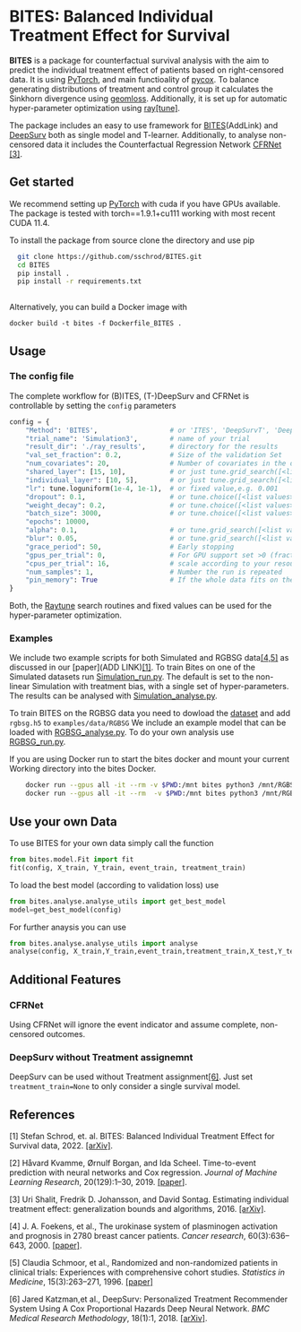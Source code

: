 
# BITES: Balanced Individual Treatment Effect for Survival

**BITES** is a package for counterfactual survival analysis with the aim to predict the individual treatment effect of patients based on right-censored data.
It is using [PyTorch](https://pytorch.org), and main functioality of [pycox](https://github.com/havakv/pycox).
To balance generating distributions of treatment and control group it calculates the Sinkhorn divergence using [geomloss](https://www.kernel-operations.io/geomloss/).
Additionally, it is set up for automatic hyper-parameter optimization using [ray[tune]](https://docs.ray.io/en/latest/tune/index.html).

The package includes an easy to use framework for [BITES](TODO)(AddLink) and [DeepSurv](https://bmcmedresmethodol.biomedcentral.com/articles/10.1186/s12874-018-0482-1) both as single model and T-learner.
Additionally, to analyse non-censored data it includes the Counterfactual Regression Network [CFRNet](https://arxiv.org/pdf/1606.03976.pdf) [[3]](#3).

## Get started
We recommend setting up [PyTorch](https://pytorch.org) with cuda if you have GPUs available.
The package is tested with torch==1.9.1+cu111 working with most recent CUDA 11.4. 


To install the package from source clone the directory and use pip
```sh
  git clone https://github.com/sschrod/BITES.git
  cd BITES
  pip install .
  pip install -r requirements.txt
  
```

Alternatively, you can build a Docker image with
```shell
docker build -t bites -f Dockerfile_BITES .
```





## Usage

### The config file
The complete workflow for (B)ITES, (T-)DeepSurv and CFRNet is controllable by setting the ``config`` parameters
````python
config = {
    "Method": 'BITES',                  # or 'ITES', 'DeepSurvT', 'DeepSurv', 'CFRNet'
    "trial_name": 'Simulation3',        # name of your trial
    "result_dir": './ray_results',      # directory for the results
    "val_set_fraction": 0.2,            # Size of the validation Set
    "num_covariates": 20,               # Number of covariates in the data
    "shared_layer": [15, 10],           # or just tune.grid_search([<list of lists>])
    "individual_layer": [10, 5],        # or just tune.grid_search([<list of lists>])
    "lr": tune.loguniform(1e-4, 1e-1),  # or fixed value,e.g. 0.001
    "dropout": 0.1,                     # or tune.choice([<list values>])
    "weight_decay": 0.2,                # or tune.choice([<list values>])
    "batch_size": 3000,                 # or tune.choice([<list values>])
    "epochs": 10000,
    "alpha": 0.1,                       # or tune.grid_search([<list values>])
    "blur": 0.05,                       # or tune.grid_search([<list values>]),
    "grace_period": 50,                 # Early stopping
    "gpus_per_trial": 0,                # For GPU support set >0 (fractions of GPUs are supported)
    "cpus_per_trial": 16,               # scale according to your resources
    "num_samples": 1,                   # Number the run is repeated
    "pin_memory": True                  # If the whole data fits on the GPU memory, pin the memory to speed up computation
}
````
Both, the [Raytune](https://docs.ray.io/en/latest/tune/index.html) search routines and fixed values can be used for the hyper-parameter optimization.


### Examples
We include two example scripts for both Simulated and RGBSG data[[4,5]](#4) as discussed in our [paper](ADD LINK)[[1]](#1).
To train Bites on one of the Simulated datasets run [Simulation_run.py](https://github.com/sschrod/BITES/blob/main/examples/Simulation_run.py).
The default is set to the non-linear Simulation with treatment bias, with a single set of hyper-parameters. 
The results can be analysed with [Simulation_analyse.py](https://github.com/sschrod/BITES/blob/main/examples/Simulation_analyse.py).

To train BITES on the RGBSG data you need to dowload the [dataset](https://github.com/arturomoncadatorres/deepsurvk/tree/master/deepsurvk/datasets/data) and add `rgbsg.h5` to ``examples/data/RGBSG``
We include an example model that can be loaded with [RGBSG_analyse.py](/BITES/examples/RGBSG_analyse.py). To do your own analysis use [RGBSG_run.py](https://github.com/sschrod/BITES/blob/main/examples/RGBSG_run.py).


If you are using Docker run to start the bites docker and mount your current Working directory into the bites Docker.
````sh
    docker run --gpus all -it --rm -v $PWD:/mnt bites python3 /mnt/RGBSG_run.py
    docker run --gpus all -it --rm  -v $PWD:/mnt bites python3 /mnt/RGBSG_analyse.py
````


## Use your own Data
To use BITES for your own data simply call the function
````python
from bites.model.Fit import fit
fit(config, X_train, Y_train, event_train, treatment_train)
````
To load the best model (according to validation loss) use
````python
from bites.analyse.analyse_utils import get_best_model
model=get_best_model(config)
````
For further anaysis you can use
````python
from bites.analyse.analyse_utils import analyse
analyse(config, X_train,Y_train,event_train,treatment_train,X_test,Y_test,event_test,treatment_test)
````

## Additional Features
### CFRNet
Using CFRNet will ignore the event indicator and assume complete, non-censored outcomes.

### DeepSurv without Treatment assignemnt
DeepSurv can be used without Treatment assignment[[6]](#6). Just set ```treatment_train=None``` to only consider a single survival model.


## References

[1] Stefan Schrod, et. al. BITES: Balanced Individual Treatment Effect for Survival data, 2022. [[arXiv]](link).

[2] Håvard Kvamme, Ørnulf Borgan, and Ida Scheel. Time-to-event prediction with neural networks and Cox regression. *Journal of Machine Learning Research*, 20(129):1–30, 2019. [[paper]](http://jmlr.org/papers/v20/18-424.html).

[3] Uri Shalit, Fredrik D. Johansson, and David Sontag. Estimating individual treatment effect: generalization bounds and algorithms, 2016. [[arXiv]](http://arxiv.org/pdf/1606.03976v5).

[4] J. A. Foekens, et al., The urokinase system of plasminogen activation and prognosis in 2780 breast cancer patients. *Cancer research*, 60(3):636–643, 2000. [[paper]](https://pubmed.ncbi.nlm.nih.gov/10676647/).


[5] Claudia Schmoor, et al., Randomized and non-randomized patients in clinical trials: Experiences with comprehensive cohort studies. *Statistics in Medicine*, 15(3):263–271, 1996. [[paper]](https://onlinelibrary.wiley.com/doi/10.1002/(SICI)1097-0258(19960215)15:3%3C263::AID-SIM165%3E3.0.CO;2-K)

[6] Jared Katzman,et al., DeepSurv: Personalized Treatment Recommender System Using A Cox Proportional Hazards Deep Neural Network. *BMC Medical Research Methodology*, 18(1):1, 2018. [[arXiv]](http://arxiv.org/pdf/1606.00931v3).